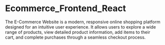 # Ecommerce_Frontend_React
The E-Commerce Website is a modern, responsive online shopping platform designed for an intuitive user experience. It allows users to explore a wide range of products, view detailed product information, add items to their cart, and complete purchases through a seamless checkout process.
